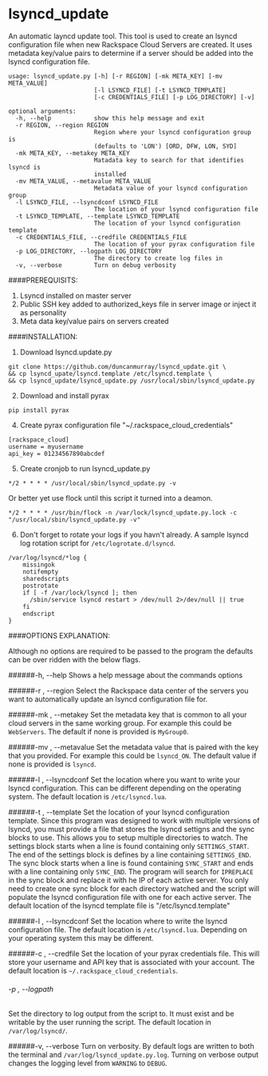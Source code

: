 lsyncd_update
=============

An automatic layncd update tool. This tool is used to create an lsyncd configuration file when new Rackspace Cloud Servers are created. It uses metadata key/value pairs to determine if a server should be added into the lsyncd configuration file. 

```
usage: lsyncd_update.py [-h] [-r REGION] [-mk META_KEY] [-mv META_VALUE]
                        [-l LSYNCD_FILE] [-t LSYNCD_TEMPLATE]
                        [-c CREDENTIALS_FILE] [-p LOG_DIRECTORY] [-v]

optional arguments:
  -h, --help            show this help message and exit
  -r REGION, --region REGION
                        Region where your lsyncd configuration group is
                        (defaults to 'LON') [ORD, DFW, LON, SYD]
  -mk META_KEY, --metakey META_KEY
                        Matadata key to search for that identifies lsyncd is
                        installed
  -mv META_VALUE, --metavalue META_VALUE
                        Metadata value of your lsyncd configuration group
  -l LSYNCD_FILE, --lsyncdconf LSYNCD_FILE
                        The location of your lsyncd configuration file
  -t LSYNCD_TEMPLATE, --template LSYNCD_TEMPLATE
                        The location of your lsyncd configuration template
  -c CREDENTIALS_FILE, --credfile CREDENTIALS_FILE
                        The location of your pyrax configuration file
  -p LOG_DIRECTORY, --logpath LOG_DIRECTORY
                        The directory to create log files in
  -v, --verbose         Turn on debug verbosity

```

####PREREQUISITS:

1. Lsyncd installed on master server
2. Public SSH key added to authorized_keys file in server image or inject it as personality
3. Meta data key/value pairs on servers created

####INSTALLATION:

1. Download lsyncd.update.py
```
git clone https://github.com/duncanmurray/lsyncd_update.git \
&& cp lsyncd_upate/lsyncd.template /etc/lsyncd.template \
&& cp lsyncd_update/lsyncd_update.py /usr/local/sbin/lsyncd_update.py
```

2. Download and install pyrax
```
pip install pyrax
```
4. Create pyrax configuration file "~/.rackspace_cloud_credentials" 
```
[rackspace_cloud]
username = myusername
api_key = 01234567890abcdef
```
5. Create cronjob to run lsyncd_update.py
```
*/2 * * * * /usr/local/sbin/lsyncd_update.py -v
```
Or better yet use flock until this script it turned into a deamon. 
```
*/2 * * * * /usr/bin/flock -n /var/lock/lsyncd_update.py.lock -c "/usr/local/sbin/lsyncd_update.py -v"
```
6. Don't forget to rotate your logs if you havn't already. A sample lsyncd log rotation script for `/etc/logrotate.d/lsyncd`.
```
/var/log/lsyncd/*log {
    missingok
    notifempty
    sharedscripts
    postrotate
    if [ -f /var/lock/lsyncd ]; then
      /sbin/service lsyncd restart > /dev/null 2>/dev/null || true
    fi
    endscript
}
```        
####OPTIONS EXPLANATION:

Although no options are required to be passed to the program the defaults can be over ridden with the below flags.


######-h, --help
Shows a help message about the commands options
    
######-r <region>, --region <region>
Select the Rackspace data center of the servers you want to automatically update an lsyncd configuration file for.
    
######-mk <key>, --metakey <key>
Set the metadata key that is common to all your cloud servers in the same working group. For example this could be `WebServers`. The default if none is provided is `MyGroup0`.

######-mv <value>, --metavalue <value>
Set the metadata value that is paired with the key that you provided. For example this could be `lsyncd_ON`. The default value if none is provided is `lsyncd`.
    
######-l <file>, --lsyncdconf <file>
Set the location where you want to write your lsyncd configuration. This can be different depending on the operating system. The default location is `/etc/lsyncd.lua`.
    
######-t <file>, --template <file>
Set the location of your lsyncd configuration template. Since this program was designed to work with multiple versions of lsyncd, you must provide a file that stores the lsyncd settigns and the sync blocks to use. This allows you to setup multiple directories to watch. The settings block starts when a line is found containing only `SETTINGS_START`. The end of the settings block is defines by a line containing `SETTINGS_END`. The sync block starts when a line is found containing `SYNC_START` and ends with a line containing only `SYNC_END`. The program will search for `IPREPLACE` in the sync block and replace it with he IP of each active server. You only need to create one sync block for each directory watched and the script will populate the lsyncd configuration file with one for each active server. The default location of the lsyncd template file is "/etc/lsyncd.template"

######-l <file>, --lsyncdconf <file>
Set the location where to write the lsyncd configuration file. The default location is `/etc/lsyncd.lua`. Depending on your operating system this may be different.
    
######-c <file>, --credfile <file>
Set the location of your pyrax credentials file. This will store your username and API key that is associated with your account. The default location is `~/.rackspace_cloud_credentials`.

###### -p <directory>, --logpath <directory>
Set the directory to log output from the script to. It must exist and be writable by the user running the script. The default location in `/var/log/lsyncd/`.
    
######-v, --verbose
Turn on verbosity. By default logs are written to both the terminal and `/var/log/lsyncd_update.py.log`. Turning on verbose output changes the logging level from `WARNING` to `DEBUG`.
